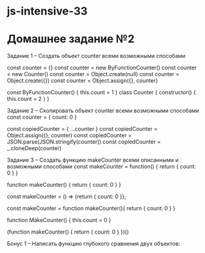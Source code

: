 # js-intensive-33
# Домашнее задание №2

Задание 1 – Создать объект counter всеми возможными способами

  const counter = {}
  const counter = new ByFunctionCounter()
  const counter = new Counter()
  const counter = Object.create(null)
  const counter = Object.create({})
  const counter = Object.assign({}, counter)
  
  const ByFunctionCounter() {
    this.count = 1
  }
  class Counter {
    constructor() {
      this.count = 2
    }
  }
  

Задание 2 – Скопировать объект counter всеми возможными способами
  const counter = { count: 0 }
  
  const copiedCounter = { ...counter }
  const copiedCounter = Object.assign({}, counter)
  const copiedCounter = JSON.parse(JSON.stringify(counter))
  const copiedCounter = _.cloneDeep(counter)


Задание 3 – Создать функцию makeCounter всеми описанными и возможными способами
  const makeCounter = function() {
    return { count: 0 }
  }
  
  function makeCounter() {
    return { count: 0 }
  }
  
  const makeCounter = () => {return { count: 0 }};

  const makeCounter = function makeCounter(){
    return { count: 0 }
  }

  function MakeCounter() {
    this.count = 0
  }

  (function makeCounter() {
    return { count: 0 }
  })()

Бонус 1 – Написать функцию глубокого сравнения двух объектов:






  
